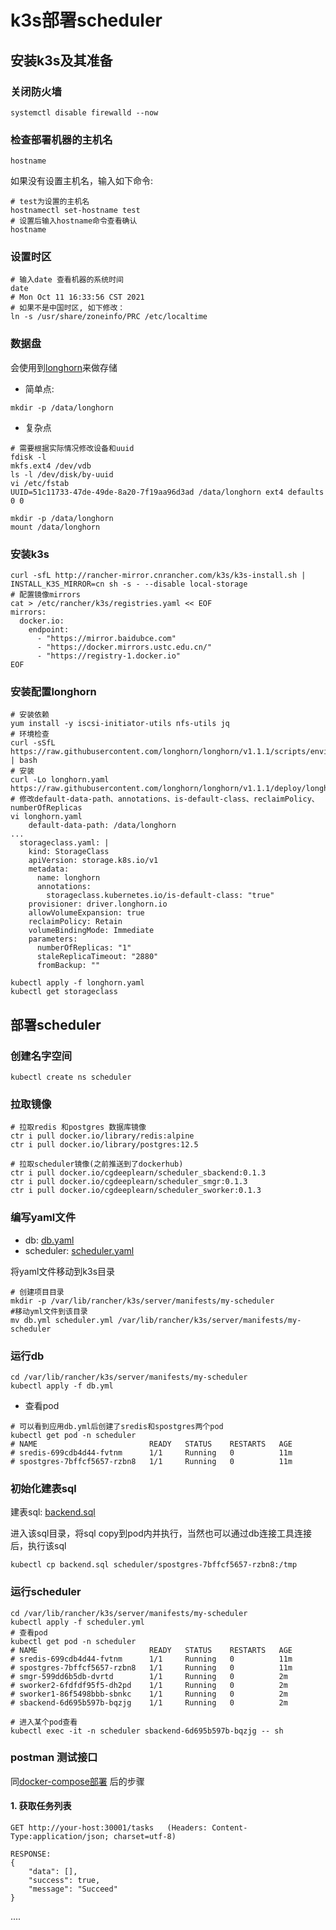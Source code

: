 # k3s部署scheduler

## 安装k3s及其准备

### 关闭防火墙

```shell
systemctl disable firewalld --now
```

### 检查部署机器的主机名

```shell
hostname
```

如果没有设置主机名，输入如下命令:

```shell
# test为设置的主机名
hostnamectl set-hostname test
# 设置后输入hostname命令查看确认
hostname
```

### 设置时区

```shell
# 输入date 查看机器的系统时间
date
# Mon Oct 11 16:33:56 CST 2021
# 如果不是中国时区, 如下修改：
ln -s /usr/share/zoneinfo/PRC /etc/localtime
```

### 数据盘

会使用到[longhorn](https://www.rancher.cn/longhorn/)来做存储

- 简单点: 

```shell
mkdir -p /data/longhorn
```

- 复杂点
```shell
# 需要根据实际情况修改设备和uuid
fdisk -l
mkfs.ext4 /dev/vdb
ls -l /dev/disk/by-uuid
vi /etc/fstab
UUID=51c11733-47de-49de-8a20-7f19aa96d3ad /data/longhorn ext4 defaults 0 0

mkdir -p /data/longhorn
mount /data/longhorn
```

### 安装k3s

```shell
curl -sfL http://rancher-mirror.cnrancher.com/k3s/k3s-install.sh | INSTALL_K3S_MIRROR=cn sh -s - --disable local-storage
# 配置镜像mirrors
cat > /etc/rancher/k3s/registries.yaml << EOF
mirrors:
  docker.io:
    endpoint:
      - "https://mirror.baidubce.com"
      - "https://docker.mirrors.ustc.edu.cn/"
      - "https://registry-1.docker.io"
EOF
```

### 安装配置longhorn

```shell
# 安装依赖
yum install -y iscsi-initiator-utils nfs-utils jq
# 环境检查
curl -sSfL https://raw.githubusercontent.com/longhorn/longhorn/v1.1.1/scripts/environment_check.sh | bash
# 安装
curl -Lo longhorn.yaml https://raw.githubusercontent.com/longhorn/longhorn/v1.1.1/deploy/longhorn.yaml
# 修改default-data-path、annotations、is-default-class、reclaimPolicy、numberOfReplicas
vi longhorn.yaml
    default-data-path: /data/longhorn
...
  storageclass.yaml: |
    kind: StorageClass
    apiVersion: storage.k8s.io/v1
    metadata:
      name: longhorn
      annotations:
        storageclass.kubernetes.io/is-default-class: "true"
    provisioner: driver.longhorn.io
    allowVolumeExpansion: true
    reclaimPolicy: Retain
    volumeBindingMode: Immediate
    parameters:
      numberOfReplicas: "1"
      staleReplicaTimeout: "2880"
      fromBackup: ""

kubectl apply -f longhorn.yaml
kubectl get storageclass
```

## 部署scheduler

### 创建名字空间

```kubectl create ns scheduler```

### 拉取镜像

```shell
# 拉取redis 和postgres 数据库镜像
ctr i pull docker.io/library/redis:alpine
ctr i pull docker.io/library/postgres:12.5

# 拉取scheduler镜像(之前推送到了dockerhub)
ctr i pull docker.io/cgdeeplearn/scheduler_sbackend:0.1.3
ctr i pull docker.io/cgdeeplearn/scheduler_smgr:0.1.3
ctr i pull docker.io/cgdeeplearn/scheduler_sworker:0.1.3
```

### 编写yaml文件

- db: [db.yaml](.k3s/db.yml)
- scheduler: [scheduler.yaml](.k3s/scheduler.yml)

将yaml文件移动到k3s目录
```shell
# 创建项目目录
mkdir -p /var/lib/rancher/k3s/server/manifests/my-scheduler
#移动yml文件到该目录
mv db.yml scheduler.yml /var/lib/rancher/k3s/server/manifests/my-scheduler
```

### 运行db

```shell
cd /var/lib/rancher/k3s/server/manifests/my-scheduler
kubectl apply -f db.yml
```

- 查看pod

```shell
# 可以看到应用db.yml后创建了sredis和spostgres两个pod
kubectl get pod -n scheduler
# NAME                         READY   STATUS    RESTARTS   AGE
# sredis-699cdb4d44-fvtnm      1/1     Running   0          11m
# spostgres-7bffcf5657-rzbn8   1/1     Running   0          11m
```

### 初始化建表sql

建表sql: [backend.sql](scripts/backend.sql)

进入该sql目录，将sql copy到pod内并执行，当然也可以通过db连接工具连接后，执行该sql
```shell
kubectl cp backend.sql scheduler/spostgres-7bffcf5657-rzbn8:/tmp
```

### 运行scheduler

```shell
cd /var/lib/rancher/k3s/server/manifests/my-scheduler
kubectl apply -f scheduler.yml
# 查看pod
kubectl get pod -n scheduler
# NAME                         READY   STATUS    RESTARTS   AGE
# sredis-699cdb4d44-fvtnm      1/1     Running   0          11m
# spostgres-7bffcf5657-rzbn8   1/1     Running   0          11m
# smgr-599dd6b5db-dvrtd        1/1     Running   0          2m
# sworker2-6fdfdf95f5-dh2pd    1/1     Running   0          2m
# sworker1-86f5498bbb-sbnkc    1/1     Running   0          2m
# sbackend-6d695b597b-bqzjg    1/1     Running   0          2m

# 进入某个pod查看
kubectl exec -it -n scheduler sbackend-6d695b597b-bqzjg -- sh
```

### postman 测试接口

同[docker-compose部署](README.md) 后的步骤

#### 1. 获取任务列表

```shell
GET http://your-host:30001/tasks   (Headers: Content-Type:application/json; charset=utf-8)

RESPONSE:
{
    "data": [],
    "success": true,
    "message": "Succeed"
}
```

....



